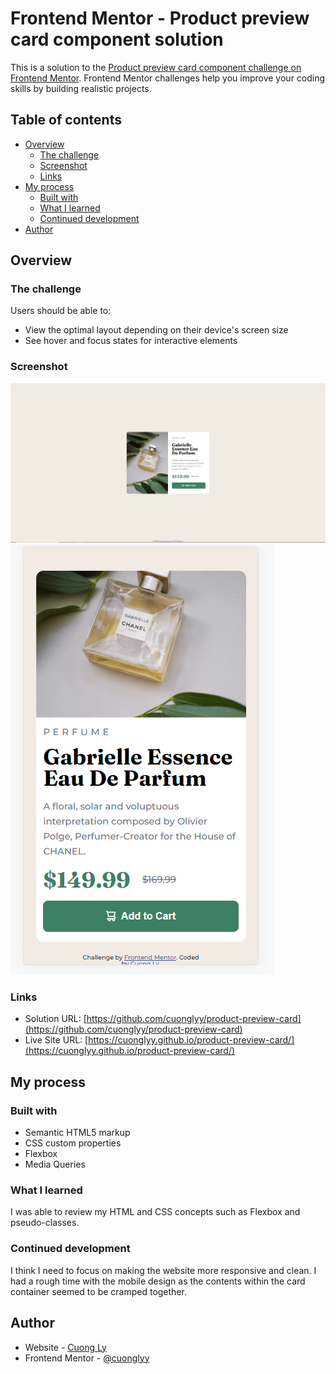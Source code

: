 # Frontend Mentor - Product preview card component solution

This is a solution to the [Product preview card component challenge on Frontend Mentor](https://www.frontendmentor.io/challenges/product-preview-card-component-GO7UmttRfa). Frontend Mentor challenges help you improve your coding skills by building realistic projects. 

## Table of contents

- [Overview](#overview)
  - [The challenge](#the-challenge)
  - [Screenshot](#screenshot)
  - [Links](#links)
- [My process](#my-process)
  - [Built with](#built-with)
  - [What I learned](#what-i-learned)
  - [Continued development](#continued-development)
- [Author](#author)



## Overview

### The challenge

Users should be able to:

- View the optimal layout depending on their device's screen size
- See hover and focus states for interactive elements

### Screenshot

![Desktop Screenshot](./images/final-desktop.PNG)
![Mobile Screenshot](./images/final-mobile.PNG)


### Links

- Solution URL: [https://github.com/cuonglyy/product-preview-card](https://github.com/cuonglyy/product-preview-card)
- Live Site URL: [https://cuonglyy.github.io/product-preview-card/](https://cuonglyy.github.io/product-preview-card/)

## My process

### Built with

- Semantic HTML5 markup
- CSS custom properties
- Flexbox
- Media Queries


### What I learned

I was able to review my HTML and CSS concepts such as Flexbox and pseudo-classes.

### Continued development

I think I need to focus on making the website more responsive and clean. I had a rough time with the mobile design as the contents within the card container seemed to be cramped together.

## Author

- Website - [Cuong Ly](https://www.lyqcuong.com)
- Frontend Mentor - [@cuonglyy](https://www.frontendmentor.io/profile/cuonglyy)

